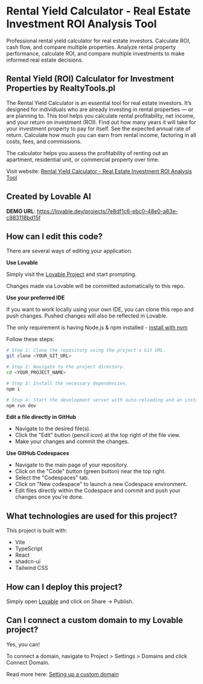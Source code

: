 # Rental Yield Calculator - Real Estate Investment ROI Analysis Tool

Professional rental yield calculator for real estate investors. Calculate ROI, cash flow, and compare multiple properties. Analyze rental property performance, calculate ROI, and compare multiple investments to make informed real estate decisions. 

## Rental Yield (ROI) Calculator for Investment Properties by RealtyTools.pl

The Rental Yield Calculator is an essential tool for real estate investors. It’s designed for individuals who are already investing in rental properties — or are planning to. This tool helps you calculate rental profitability, net income, and your return on investment (ROI). Find out how many years it will take for your investment property to pay for itself. See the expected annual rate of return. Calculate how much you can earn from rental income, factoring in all costs, fees, and commissions.

The calculator helps you assess the profitability of renting out an apartment, residential unit, or commercial property over time. 

Visit website: [Rental Yield Calculator - Real Estate Investment ROI Analysis Tool](https://roi.realtytools.pl/)



## Created by Lovable AI

**DEMO URL**: https://lovable.dev/projects/7e8df1c6-ebc0-48e0-a83e-c983118bd15f

## How can I edit this code?

There are several ways of editing your application.

**Use Lovable**

Simply visit the [Lovable Project](https://lovable.dev/projects/7e8df1c6-ebc0-48e0-a83e-c983118bd15f) and start prompting.

Changes made via Lovable will be committed automatically to this repo.

**Use your preferred IDE**

If you want to work locally using your own IDE, you can clone this repo and push changes. Pushed changes will also be reflected in Lovable.

The only requirement is having Node.js & npm installed - [install with nvm](https://github.com/nvm-sh/nvm#installing-and-updating)

Follow these steps:

```sh
# Step 1: Clone the repository using the project's Git URL.
git clone <YOUR_GIT_URL>

# Step 2: Navigate to the project directory.
cd <YOUR_PROJECT_NAME>

# Step 3: Install the necessary dependencies.
npm i

# Step 4: Start the development server with auto-reloading and an instant preview.
npm run dev
```

**Edit a file directly in GitHub**

- Navigate to the desired file(s).
- Click the "Edit" button (pencil icon) at the top right of the file view.
- Make your changes and commit the changes.

**Use GitHub Codespaces**

- Navigate to the main page of your repository.
- Click on the "Code" button (green button) near the top right.
- Select the "Codespaces" tab.
- Click on "New codespace" to launch a new Codespace environment.
- Edit files directly within the Codespace and commit and push your changes once you're done.

## What technologies are used for this project?

This project is built with:

- Vite
- TypeScript
- React
- shadcn-ui
- Tailwind CSS

## How can I deploy this project?

Simply open [Lovable](https://lovable.dev/projects/7e8df1c6-ebc0-48e0-a83e-c983118bd15f) and click on Share -> Publish.

## Can I connect a custom domain to my Lovable project?

Yes, you can!

To connect a domain, navigate to Project > Settings > Domains and click Connect Domain.

Read more here: [Setting up a custom domain](https://docs.lovable.dev/tips-tricks/custom-domain#step-by-step-guide)
